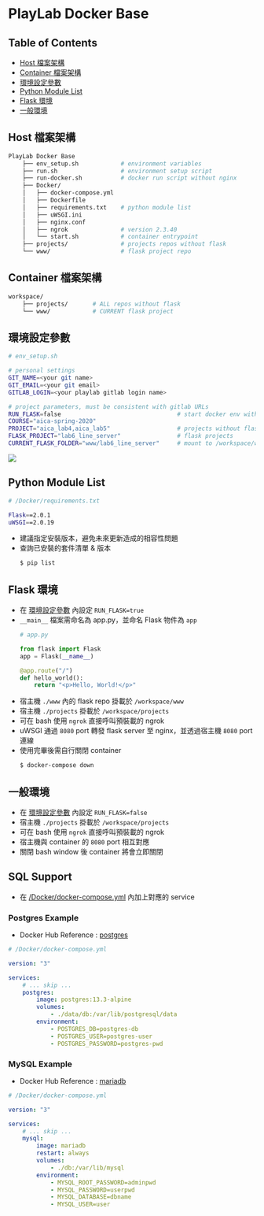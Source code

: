 # PlayLab Docker Base

## Table of Contents
- [Host 檔案架構](#host-檔案架構)
- [Container 檔案架構](#container-檔案架構)
- [環境設定參數](#環境設定參數)
- [Python Module List](#python-module-list)
- [Flask 環境](#flask-環境)
- [一般環境](#一般環境)


## Host 檔案架構
```bash
PlayLab Docker Base
    ├── env_setup.sh            # environment variables
    ├── run.sh                  # environment setup script
    ├── run-docker.sh           # docker run script without nginx
    ├── Docker/
    │   ├── docker-compose.yml
    │   ├── Dockerfile
    │   ├── requirements.txt    # python module list
    │   ├── uWSGI.ini
    │   ├── nginx.conf
    │   ├── ngrok               # version 2.3.40
    │   └── start.sh            # container entrypoint
    ├── projects/               # projects repos without flask
    └── www/                    # flask project repo
```


## Container 檔案架構
```bash
workspace/
    ├── projects/       # ALL repos without flask
    └── www/            # CURRENT flask project
```


## 環境設定參數
```bash
# env_setup.sh

# personal settings
GIT_NAME=<your git name>
GIT_EMAIL=<your git email>
GITLAB_LOGIN=<your playlab gitlab login name>

# project parameters, must be consistent with gitlab URLs
RUN_FLASK=false                                 # start docker env with / without uWSGI and nginx proxy
COURSE="aica-spring-2020"
PROJECT="aica_lab4,aica_lab5"                   # projects without flask
FLASK_PROJECT="lab6_line_server"                # flask projects
CURRENT_FLASK_FOLDER="www/lab6_line_server"     # mount to /workspace/www in container
```

![](https://playlab.computing.ncku.edu.tw:3001/uploads/upload_8e5dedffe9babd64353f34197dd71719.png)


## Python Module List
```bash
# /Docker/requirements.txt

Flask==2.0.1
uWSGI==2.0.19
```

- 建議指定安裝版本，避免未來更新造成的相容性問題
- 查詢已安裝的套件清單 & 版本
    ```bash
    $ pip list
    ```


## Flask 環境
- 在 [環境設定參數](#環境設定參數) 內設定 `RUN_FLASK=true`
- `__main__` 檔案需命名為 app.py，並命名 Flask 物件為 `app`
    ```python
    # app.py

    from flask import Flask
    app = Flask(__name__)

    @app.route("/")
    def hello_world():
        return "<p>Hello, World!</p>"
    ```
- 宿主機 `./www` 內的 flask repo 掛載於 `/workspace/www`
- 宿主機 `./projects` 掛載於 `/workspace/projects`
- 可在 bash 使用 `ngrok` 直接呼叫預裝載的 ngrok
- uWSGI 通過 `8080` port 轉發 flask server 至 nginx，並透過宿主機 `8080` port 連線
- 使用完畢後需自行關閉 container
    ```bash
    $ docker-compose down
    ````


## 一般環境
- 在 [環境設定參數](#環境設定參數) 內設定 `RUN_FLASK=false`
- 宿主機 `./projects` 掛載於 `/workspace/projects`
- 可在 bash 使用 `ngrok` 直接呼叫預裝載的 ngrok
- 宿主機與 container 的 `8080` port 相互對應
- 關閉 bash window 後 container 將會立即關閉


## SQL Support
- 在 [/Docker/docker-compose.yml](https://playlab.computing.ncku.edu.tw:4001/CTPS/playlab-docker-base/blob/master/Docker/docker-compose.yml) 內加上對應的 service

### Postgres Example
- Docker Hub Reference : [postgres](https://hub.docker.com/_/postgres)

```yml
# /Docker/docker-compose.yml

version: "3"

services:
    # ... skip ...
    postgres:
        image: postgres:13.3-alpine
        volumes:
            - ./data/db:/var/lib/postgresql/data
        environment:
            - POSTGRES_DB=postgres-db
            - POSTGRES_USER=postgres-user
            - POSTGRES_PASSWORD=postgres-pwd
```

### MySQL Example
- Docker Hub Reference : [mariadb](https://hub.docker.com/_/mariadb)

```yml
# /Docker/docker-compose.yml

version: "3"

services:
    # ... skip ...
    mysql:
        image: mariadb
        restart: always
        volumes:
            - ./db:/var/lib/mysql
        environment:
            - MYSQL_ROOT_PASSWORD=adminpwd
            - MYSQL_PASSWORD=userpwd
            - MYSQL_DATABASE=dbname
            - MYSQL_USER=user
```
